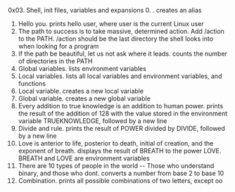 0x03. Shell, init files, variables and expansions
0. <o>. creates an alias
1. Hello you. prints hello user, where user is the current Linux user
2. The path to success is to take massive, determined action. Add /action to the PATH. /action should be the last directory the shell looks into when looking for a program
3. If the path be beautiful, let us not ask where it leads. counts the number of directories in the PATH
4. Global variables. lists environment variables
5. Local variables. lists all local variables and environment variables, and functions
6. Local variable. creates a new local variable
7. Global variable. creates a new global variable
8. Every addition to true knowledge is an addition to human power. prints the result of the addition of 128 with the value stored in the environment variable TRUEKNOWLEDGE, followed by a new line
9. Divide and rule. prints the result of POWER divided by DIVIDE, followed by a new line
10. Love is anterior to life, posterior to death, initial of creation, and the exponent of breath. displays the result of BREATH to the power LOVE. BREATH and LOVE are environment variables
11. There are 10 types of people in the world -- Those who understand binary, and those who dont. converts a number from base 2 to base 10
12. Combination. prints all possible combinations of two letters, except oo
